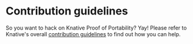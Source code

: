 # Contribution guidelines

So you want to hack on Knative Proof of Portability? Yay! Please refer to Knative's overall [contribution guidelines](https://www.knative.dev/contributing/) to find out how you can help.
